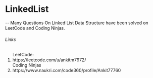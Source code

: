 # LinkedList

-- Many Questions On Linked List Data Structure have been solved on LeetCode and Coding Ninjas.

<h6>Links</h6>
<ol>
LeetCode: <li>https://leetcode.com/u/ankitm7972/ </li>
Coding Ninjas <li>https://www.naukri.com/code360/profile/Ankit77760 </li>
</ol>
